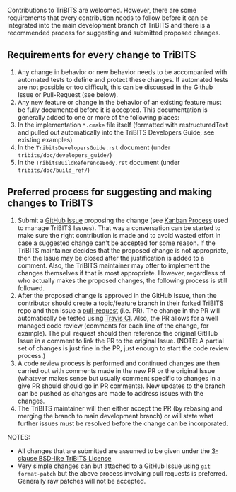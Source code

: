 Contributions to TriBITS are welcomed.  However, there are some requirements that every contribution needs to follow before it can be integrated into the main development branch of TriBITS and there is a recommended process for suggesting and submitted proposed changes.

## Requirements for every change to TriBITS

1. Any change in behavior or new behavior needs to be accompanied with automated tests to define and protect these changes.  If automated tests are not possible or too difficult, this can be discussed in the Github Issue or Pull-Request (see below).
2. Any new feature or change in the behavior of an existing feature must be fully documented before it is accepted.  This documentation is generally added to one or more of the following places:
  1. In the implementation `*.cmake` file itself (formatted with restructuredText and pulled out automatically into the TriBITS Developers Guide, see existing examples)
  2. In the `TribitsDevelopersGuide.rst` document (under `tribits/doc/developers_guide/`)
  3. In the `TribitsBuildReferenceBody.rst` document (under `tribits/doc/build_ref/`)

## Preferred process for suggesting and making changes to TriBITS

1. Submit a [GitHub Issue](https://github.com/TriBITSPub/TriBITS/issues) proposing the change (see [Kanban Process](https://github.com/TriBITSPub/TriBITS/wiki/Kanban-Process-for-Issue-Tracking) used to manage TriBITS Issues).  That way a conversation can be started to make sure the right contribution is made and to avoid wasted effort in case a suggested change can't be accepted for some reason.  If the TriBITS maintainer decides that the proposed change is not appropriate, then the Issue may be closed after the justification is added to a comment.  Also, the TriBITS maintainer may offer to implement the changes themselves if that is most appropriate.  However, regardless of who actually makes the proposed changes, the following process is still followed.
2. After the proposed change is approved in the GitHub Issue, then the contributor should create a topic/feature branch in their forked TriBITS repo and then issue a [pull-request](https://help.github.com/articles/using-pull-requests/) (i.e. PR).  The change in the PR will automatically be tested using [Travis CI](https://travis-ci.org/TriBITSPub/TriBITS).  Also, the PR allows for a well managed code review (comments for each line of the change, for example).  The pull request should then reference the original GitHub Issue in a comment to link the PR to the original Issue.  (NOTE: A partial set of changes is just fine in the PR, just enough to start the code review process.)
3. A code review process is performed and continued changes are then carried out with comments made in the new PR or the original Issue (whatever makes sense but usually comment specific to changes in a give PR should should go in PR comments).  New updates to the branch can be pushed as changes are made to address issues with the changes.
4. The TriBITS maintainer will then either accept the PR (by rebasing and merging the branch to main development branch) or will state what further issues must be resolved before the change can be incorporated.

NOTES:
* All changes that are submitted are assumed to be given under the [3-clause BSD-like TriBITS License](https://github.com/TriBITSPub/TriBITS/blob/master/tribits/Copyright.txt)
* Very simple changes can but attached to a GitHub Issue using `git format-patch` but the above process involving pull requests is preferred.  Generally raw patches will not be accepted.
